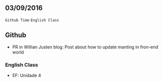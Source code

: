 03/09/2016
----------

`Github Time` `English Class`


## Github

- PR in Willian Justen blog: Post about how to update manting in fron-end world


### English Class

- EF: Unidade 4
